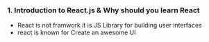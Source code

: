 
### 1. Introduction to React.js & Why should you learn React

- React is not framwork it is JS Library for building user interfaces
- react is known for Create an awesome UI